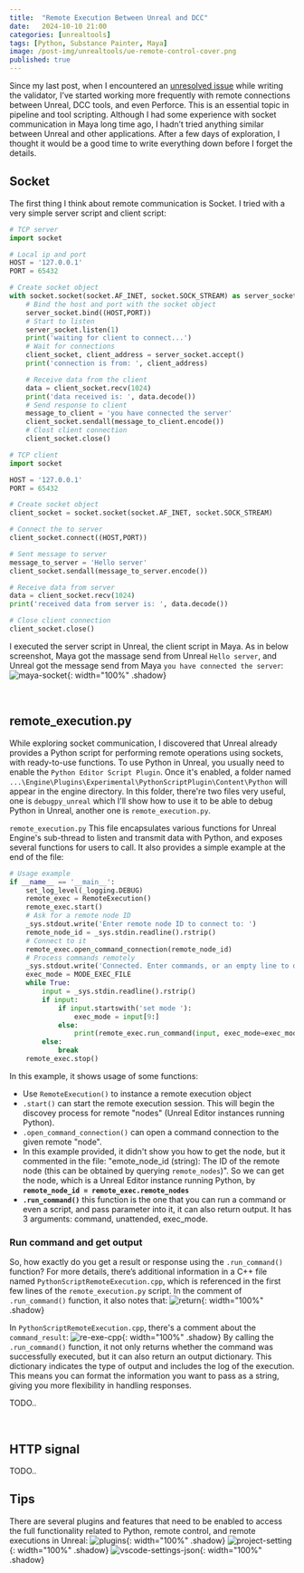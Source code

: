 ```yaml
---
title:  "Remote Execution Between Unreal and DCC"
date:   2024-10-10 21:00
categories: [unrealtools]
tags: [Python, Substance Painter, Maya]
image: /post-img/unrealtools/ue-remote-control-cover.png
published: true
---
```


Since my last post, when I encountered an [unresolved issue](https://tianc377.github.io/posts/UnrealPythonAssetValidator/#unresolved-issues) while writing the validator, I’ve started working more frequently with remote connections between Unreal, DCC tools, and even Perforce. This is an essential topic in pipeline and tool scripting. Although I had some experience with socket communication in Maya long time ago, I hadn’t tried anything similar between Unreal and other applications. After a few days of exploration, I thought it would be a good time to write everything down before I forget the details.     


## Socket
The first thing I think about remote communication is Socket. I tried with a very simple server script and client script:

```python
# TCP server
import socket

# Local ip and port
HOST = '127.0.0.1'
PORT = 65432

# Create socket object 
with socket.socket(socket.AF_INET, socket.SOCK_STREAM) as server_socket:
    # Bind the host and port with the socket object
    server_socket.bind((HOST,PORT))
    # Start to listen
    server_socket.listen(1)
    print('waiting for client to connect...')
    # Wait for connections
    client_socket, client_address = server_socket.accept()
    print('connection is from: ', client_address)

    # Receive data from the client
    data = client_socket.recv(1024)
    print('data received is: ', data.decode())
    # Send response to client
    message_to_client = 'you have connected the server'
    client_socket.sendall(message_to_client.encode())
    # Clost client connection
    client_socket.close()

```

```python
# TCP client
import socket

HOST = '127.0.0.1'
PORT = 65432

# Create socket object 
client_socket = socket.socket(socket.AF_INET, socket.SOCK_STREAM)

# Connect the to server
client_socket.connect((HOST,PORT))

# Sent message to server
message_to_server = 'Hello server'
client_socket.sendall(message_to_server.encode())

# Receive data from server
data = client_socket.recv(1024)
print('received data from server is: ', data.decode())

# Close client connection
client_socket.close()
```

I executed the server script in Unreal, the client script in Maya. As in below screenshot, Maya got the massage send from Unreal `Hello server`, and Unreal got the message send from Maya `you have connected the server`:
![maya-socket](/post-img/unrealtools/ue-remote-execution/maya-ue-socket2.png){: width="100%" .shadow}

<br />

## remote_execution.py

While exploring socket communication, I discovered that Unreal already provides a Python script for performing remote operations using sockets, with ready-to-use functions. To use Python in Unreal, you usually need to enable the `Python Editor Script Plugin`. Once it's enabled, a folder named `...\Engine\Plugins\Experimental\PythonScriptPlugin\Content\Python` will appear in the engine directory. In this folder, there're two files very useful, one is `debugpy_unreal` which I'll show how to use it to be able to debug Python in Unreal, another one is `remote_execution.py`.

`remote_execution.py` This file encapsulates various functions for Unreal Engine's sub-thread to listen and transmit data with Python, and exposes several functions for users to call. It also provides a simple example at the end of the file:

```python
# Usage example
if __name__ == '__main__':
    set_log_level(_logging.DEBUG)
    remote_exec = RemoteExecution()
    remote_exec.start()
    # Ask for a remote node ID
    _sys.stdout.write('Enter remote node ID to connect to: ')
    remote_node_id = _sys.stdin.readline().rstrip()
    # Connect to it
    remote_exec.open_command_connection(remote_node_id)
    # Process commands remotely
    _sys.stdout.write('Connected. Enter commands, or an empty line to quit.\n')
    exec_mode = MODE_EXEC_FILE
    while True:
        input = _sys.stdin.readline().rstrip()
        if input:
            if input.startswith('set mode '):
                exec_mode = input[9:]
            else:
                print(remote_exec.run_command(input, exec_mode=exec_mode))
        else:
            break
    remote_exec.stop()
```
In this example, it shows usage of some functions:
- Use `RemoteExecution()` to instance a remote execution object
- `.start()` can start the remote execution session. This will begin the discovey process for remote "nodes" (Unreal Editor instances running Python).
- `.open_command_connection()` can open a command connection to the given remote "node".
- In this example provided, it didn't show you how to get the node, but it commented in the file: "emote_node_id (string): The ID of the remote node (this can be obtained by querying `remote_nodes`)". So we can get the node, which is a Unreal Editor instance running Python, by **`remote_node_id = remote_exec.remote_nodes`**
- **`.run_command()`** this function is the one that you can run a command or even a script, and pass parameter into it, it can also return output. It has 3 arguments: command, unattended, exec_mode. 

### Run command and get output

So, how exactly do you get a result or response using the `.run_command()` function? For more details, there’s additional information in a C++ file named `PythonScriptRemoteExecution.cpp`, which is referenced in the first few lines of the `remote_execution.py` script. In the comment of `.run_command()` function, it also notes that:
![return](/post-img/unrealtools/ue-remote-execution/return.png){: width="100%" .shadow}

In `PythonScriptRemoteExecution.cpp`, there's a comment about the `command_result`:
![re-exe-cpp](/post-img/unrealtools/ue-remote-execution/re-exe-cpp.png){: width="100%" .shadow}
By calling the `.run_command()` function, it not only returns whether the command was successfully executed, but it can also return an output dictionary. This dictionary indicates the type of output and includes the log of the execution. This means you can format the information you want to pass as a string, giving you more flexibility in handling responses.

TODO..

<br />

## HTTP signal 

TODO..



## Tips

There are several plugins and features that need to be enabled to access the full functionality related to Python, remote control, and remote executions in Unreal:
![plugins](/post-img/unrealtools/ue-remote-execution/plugins.png){: width="100%" .shadow}
![project-setting](/post-img/unrealtools/ue-remote-execution/project-setting.png){: width="100%" .shadow}
![vscode-settings-json](/post-img/unrealtools/ue-remote-execution/vscode-settings-json.png){: width="100%" .shadow}
